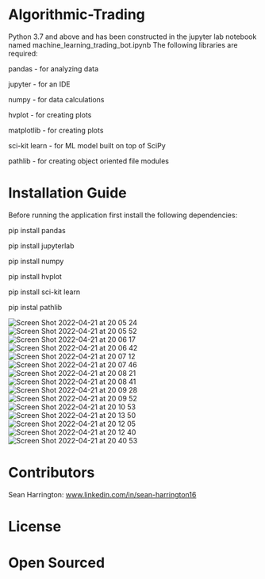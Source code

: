 # Algorithmic-Trading

Python 3.7 and above and has been constructed in the jupyter lab notebook named machine_learning_trading_bot.ipynb The following libraries are required:

pandas - for analyzing data

jupyter - for an IDE

numpy - for data calculations

hvplot - for creating plots

matplotlib - for creating plots

sci-kit learn - for ML model built on top of SciPy

pathlib - for creating object oriented file modules

# Installation Guide

Before running the application first install the following dependencies:

  pip install pandas
  
  pip install jupyterlab 
  
  pip install numpy
  
  pip install hvplot
  
  pip install sci-kit learn
  
  pip instal pathlib

![Screen Shot 2022-04-21 at 20 05 24](https://user-images.githubusercontent.com/91238235/164591205-9735fd1e-1dee-4018-985a-bd3bfacc5b6a.png)
![Screen Shot 2022-04-21 at 20 05 52](https://user-images.githubusercontent.com/91238235/164591219-02309d36-5649-40b0-ab58-1dd80713b82b.png)
![Screen Shot 2022-04-21 at 20 06 17](https://user-images.githubusercontent.com/91238235/164591237-9e5d4c35-4679-4764-8d63-43457453715d.png)
![Screen Shot 2022-04-21 at 20 06 42](https://user-images.githubusercontent.com/91238235/164591242-b150fb81-f9e1-413a-8221-62d83e41b658.png)
![Screen Shot 2022-04-21 at 20 07 12](https://user-images.githubusercontent.com/91238235/164591250-920d9952-1e76-41af-a8aa-f32ec7823421.png)
![Screen Shot 2022-04-21 at 20 07 46](https://user-images.githubusercontent.com/91238235/164591257-5943b489-343a-4f91-9a1d-179d132adb24.png)
![Screen Shot 2022-04-21 at 20 08 21](https://user-images.githubusercontent.com/91238235/164591262-e634bf9e-f66d-454a-93af-d138918c3858.png)
![Screen Shot 2022-04-21 at 20 08 41](https://user-images.githubusercontent.com/91238235/164591269-9146f614-ccaa-4dc2-8b45-8d3858f462f7.png)
![Screen Shot 2022-04-21 at 20 09 28](https://user-images.githubusercontent.com/91238235/164591277-3ae057e8-f68e-44d2-b998-d7195936ecb3.png)
![Screen Shot 2022-04-21 at 20 09 52](https://user-images.githubusercontent.com/91238235/164591287-48388347-5e6b-4d8f-956f-7ef74ddffa1c.png)
![Screen Shot 2022-04-21 at 20 10 53](https://user-images.githubusercontent.com/91238235/164591291-f2193d65-6fbf-4520-b65a-8578bae94519.png)
![Screen Shot 2022-04-21 at 20 13 50](https://user-images.githubusercontent.com/91238235/164591425-1da02eec-7229-49c3-a5c8-df733c15f874.png)
![Screen Shot 2022-04-21 at 20 12 05](https://user-images.githubusercontent.com/91238235/164591448-9a4efd1f-6769-42a4-a88c-5208f3853d27.png)
![Screen Shot 2022-04-21 at 20 12 40](https://user-images.githubusercontent.com/91238235/164591452-000ef068-80df-4f1c-ba55-ce3434a13ba9.png)
![Screen Shot 2022-04-21 at 20 40 53](https://user-images.githubusercontent.com/91238235/164591919-6ccd9fdb-d345-45df-92e6-95a92adc7f95.png)

# Contributors

Sean Harrington: www.linkedin.com/in/sean-harrington16

# License

# Open Sourced
